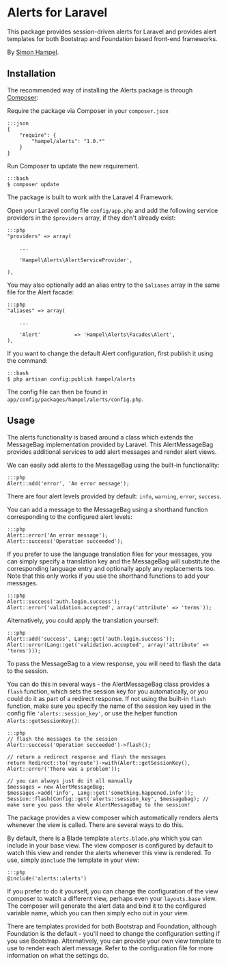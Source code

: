 Alerts for Laravel
==================

This package provides session-driven alerts for Laravel and provides alert templates for both Bootstrap and Foundation based front-end frameworks.

By [Simon Hampel](http://hampelgroup.com/).

Installation
------------

The recommended way of installing the Alerts package is through [Composer](http://getcomposer.org):

Require the package via Composer in your `composer.json`

	:::json
    {
        "require": {
            "hampel/alerts": "1.0.*"
        }
    }

Run Composer to update the new requirement.

	:::bash
    $ composer update

The package is built to work with the Laravel 4 Framework.

Open your Laravel config file `config/app.php` and add the following service providers in the `$providers` array, if they don't already exist:

	:::php
    "providers" => array(

        ...

		'Hampel\Alerts\AlertServiceProvider',

    ),

You may also optionally add an alias entry to the `$aliases` array in the same file for the Alert facade:

	:::php
	"aliases" => array(

		...

		'Alert'			  => 'Hampel\Alerts\Facades\Alert',
	),

If you want to change the default Alert configuration, first publish it using the command:

	:::bash
	$ php artisan config:publish hampel/alerts

The config file can then be found in `app/config/packages/hampel/alerts/config.php`.

Usage
-----

The alerts functionality is based around a class which extends the MessageBag implementation provided by Laravel. This AlertMessageBag provides
additional services to add alert messages and render alert views.

We can easily add alerts to the MessageBag using the built-in functionality:

	:::php
	Alert::add('error', 'An error message');

There are four alert levels provided by default: `info`, `warning`, `error`, `success`.

You can add a message to the MessageBag using a shorthand function corresponding to the configured alert levels:

 	:::php
 	Alert::error('An error message');
 	Alert::success('Operation succeeded');

If you prefer to use the language translation files for your messages, you can simply specify a translation key and the MessageBag will
substitute the corresponding language entry and optionally apply any replacements too. Note that this only works if you use the shorthand
functions to add your messages.

 	:::php
 	Alert::success('auth.login.success');
 	Alert::error('validation.accepted', array('attribute' => 'terms'));

Alternatively, you could apply the translation yourself:

	:::php
	Alert::add('success', Lang::get('auth.login.success'));
 	Alert::error(Lang::get('validation.accepted', array('attribute' => 'terms')));

To pass the MessageBag to a view response, you will need to flash the data to the session.

You can do this in several ways - the AlertMessageBag class provides a `flash` function, which sets the session key for you automatically, or
you could do it as part of a redirect response. If not using the built-in `flash` function, make sure you specify the name of the session
key used in the config file `'alerts::session_key'`, or use the helper function `Alerts::getSessionKey()`:

	:::php
	// flash the messages to the session
	Alert::success('Operation succeeded')->flash();

	// return a redirect response and flash the messages
	return Redirect::to('myroute')->with(Alert::getSessionKey(), Alert::error('There was a problem'));

	// you can always just do it all manually
	$messages = new AlertMessageBag;
	$messages->add('info', Lang::get('something.happened.info'));
	Session::flash(Config::get('alerts::session_key', $messagebag); // make sure you pass the whole AlertMessageBag to the session!

The package provides a view composer which automatically renders alerts whenever the view is called. There are several ways to do this.

By default, there is a Blade template `alerts.blade.php` which you can include in your base view. The view composer is configured by default
to watch this view and render the alerts whenever this view is rendered. To use, simply `@include` the template in your view:

	:::php
	@include('alerts::alerts')

If you prefer to do it yourself, you can change the configuration of the view composer to watch a different view, perhaps even your `layouts.base`
view. The composer will generate the alert data and bind it to the configured variable name, which you can then simply echo out in your view.

There are templates provided for both Bootstrap and Foundation, although Foundation is the default - you'll need to change the configuration
setting if you use Bootstrap. Alternatively, you can provide your own view template to use to render each alert message.  Refer to the
configuration file for more information on what the settings do.
